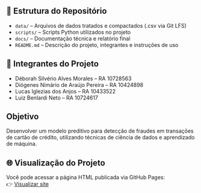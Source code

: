 ## 📁 Estrutura do Repositório

- `data/` – Arquivos de dados tratados e compactados (.csv via Git LFS)
- `scripts/` – Scripts Python utilizados no projeto
- `docs/` – Documentação técnica e relatório final
- `README.md` – Descrição do projeto, integrantes e instruções de uso

## 👥 Integrantes do Projeto

- Déborah Silvério Alves Morales – RA 10728563
- Diógenes Nimário de Araújo Pereira – RA 10424898
- Lucas Iglezias dos Anjos – RA 10433522
- Luiz Benlardi Neto – RA 10724617

## Objetivo

Desenvolver um modelo preditivo para detecção de fraudes em transações de cartão de crédito, utilizando técnicas de ciência de dados e aprendizado de máquina.

## 🌐 Visualização do Projeto

Você pode acessar a página HTML publicada via GitHub Pages:  
👉 [Visualizar site](https://httpsdebs.github.io/Projeto_Aplicado_I/projetoaplicadoI.html)
